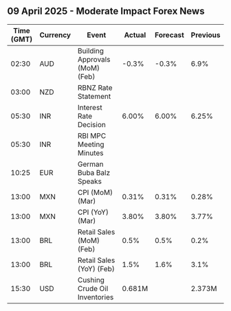 ## 09 April 2025 - Moderate Impact Forex News

| Time (GMT) | Currency | Event | Actual | Forecast | Previous |
|------|----------|-------|--------|----------|----------|
| 02:30 | AUD | Building Approvals (MoM) (Feb) | -0.3% | -0.3% | 6.9% |
| 03:00 | NZD | RBNZ Rate Statement |  |  |  |
| 05:30 | INR | Interest Rate Decision | 6.00% | 6.00% | 6.25% |
| 05:30 | INR | RBI MPC Meeting Minutes |  |  |  |
| 10:25 | EUR | German Buba Balz Speaks |  |  |  |
| 13:00 | MXN | CPI (MoM) (Mar) | 0.31% | 0.31% | 0.28% |
| 13:00 | MXN | CPI (YoY) (Mar) | 3.80% | 3.80% | 3.77% |
| 13:00 | BRL | Retail Sales (MoM) (Feb) | 0.5% | 0.5% | 0.2% |
| 13:00 | BRL | Retail Sales (YoY) (Feb) | 1.5% | 1.6% | 3.1% |
| 15:30 | USD | Cushing Crude Oil Inventories | 0.681M |  | 2.373M |
